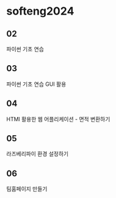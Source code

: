# softeng2024

## 02
  파이썬 기초 연습

## 03
  파이썬 기초 연습 GUI 활용

## 04
  HTMl 활용한 웹 어플리케이션 - 면적 변환하기

## 05
  라즈베리파이 환경 설정하기

## 06
  팀홈페이지 만들기

